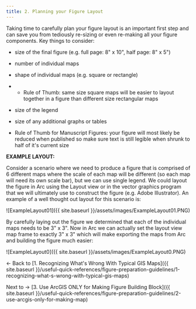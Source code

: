 ```yaml
---
title: 2. Planning your Figure Layout
---
```


Taking time to carefully plan your figure layout is an important first step and can save you from tediously re-sizing or even re-making all your figure components.  Key things to consider:

- size of the final figure (e.g. full page: 8" x 10", half page: 8" x 5")  

- number of individual maps

- shape of individual maps (e.g. square or rectangle)

- - Rule of Thumb: same size square maps will be easier to layout together in a figure than different size rectangular maps

- size of the legend

- size of any additional graphs or tables 

- Rule of Thumb for Manuscript Figures: your figure will most likely be reduced when published so make sure text is still legible when shrunk to half of it's current size

**EXAMPLE LAYOUT:**

Consider a scenario where we need to produce a figure that is comprised of 6 different maps where the scale of each map will be different (so each map will need its own scale bar), but we can use  single legend.  We could layout the figure in Arc using the Layout view or in the vector graphics program that we will ultimately use to construct the figure (e.g. Adobe Illustrator).  An example of a well thought out layout for this scenario is: 

![ExampleLayout01]({{ site.baseurl }}/assets/images/ExampleLayout01.PNG)

By carefully laying out the figure we determined that each of the individual maps needs to be 3" x 3".  Now in Arc we can actually set the layout view map frame to exactly 3" x 3" which will make exporting the maps from Arc and building the figure much easier:

![ExampleLayout0]({{ site.baseurl }}/assets/images/ExampleLayout0.PNG)

← Back to [1. Recognizing What's Wrong With Typical GIS Maps]({{ site.baseurl }}/useful-quick-references/figure-preparation-guidelines/1-recognizing-what-s-wrong-with-typical-gis-maps)

 Next to  → [3. Use ArcGIS ONLY for Making Figure Building Block]({{ site.baseurl }}/useful-quick-references/figure-preparation-guidelines/2-use-arcgis-only-for-making-map)

